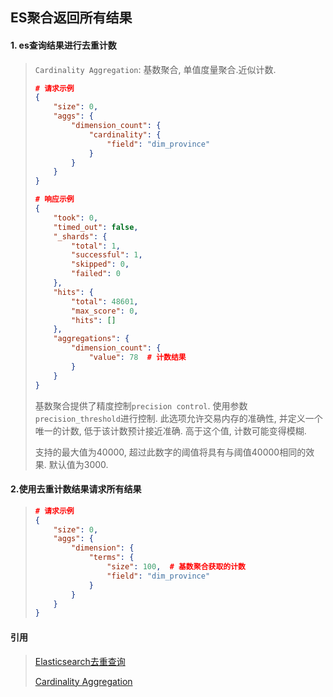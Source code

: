 ## ES聚合返回所有结果

#### 1. es查询结果进行去重计数

> `Cardinality Aggregation`: 基数聚合, 单值度量聚合.近似计数. 
>
> ```json
> # 请求示例
> {
>     "size": 0,
>     "aggs": {
>         "dimension_count": {
>             "cardinality": {
>                 "field": "dim_province"
>             }
>         }
>     }
> }
> 
> # 响应示例
> {
>     "took": 0,
>     "timed_out": false,
>     "_shards": {
>         "total": 1,
>         "successful": 1,
>         "skipped": 0,
>         "failed": 0
>     },
>     "hits": {
>         "total": 48601,
>         "max_score": 0,
>         "hits": []
>     },
>     "aggregations": {
>         "dimension_count": {
>             "value": 78  # 计数结果
>         }
>     }
> }
> ```
>
> 
>
> 基数聚合提供了精度控制`precision control`. 使用参数`precision_threshold`进行控制. 此选项允许交易内存的准确性, 并定义一个唯一的计数, 低于该计数预计接近准确. 高于这个值, 计数可能变得模糊. 
>
> 支持的最大值为40000, 超过此数字的阈值将具有与阈值40000相同的效果. 默认值为3000.

#### 2.使用去重计数结果请求所有结果

> ```json
> # 请求示例
> {
>     "size": 0,
>     "aggs": {
>         "dimension": {
>             "terms": {
>                 "size": 100,  # 基数聚合获取的计数
>                 "field": "dim_province"
>             }
>         }
>     }
> }
> ```

#### 引用

> [Elasticsearch去重查询](https://blog.csdn.net/wslyk606/article/details/84315862)
>
> [Cardinality Aggregation](https://www.elastic.co/guide/en/elasticsearch/reference/6.4/search-aggregations-metrics-cardinality-aggregation.html)